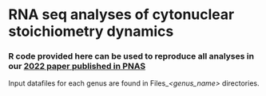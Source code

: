 # RNA seq analyses of cytonuclear stoichiometry dynamics

### R code provided here can be used to reproduce all analyses in our [2022 paper published in PNAS](https://www.pnas.org/doi/full/10.1073/pnas.2204187119)

Input datafiles for each genus are found in Files_*\<genus_name\>* directories.

